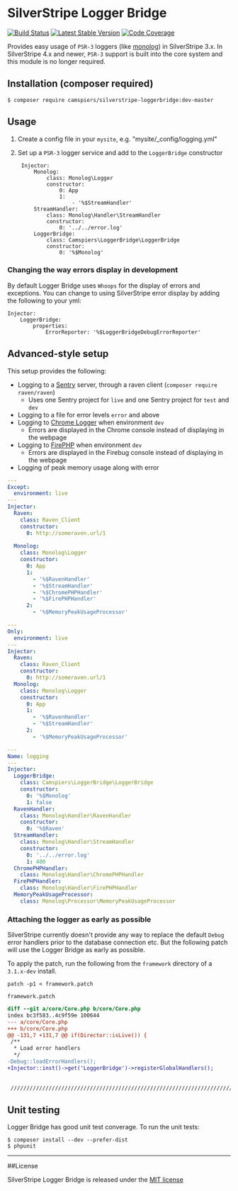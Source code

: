 # SilverStripe Logger Bridge

[![Build Status](https://travis-ci.org/camspiers/silverstripe-loggerbridge.png?branch=master)](https://travis-ci.org/camspiers/silverstripe-loggerbridge) [![Latest Stable Version](https://poser.pugx.org/camspiers/silverstripe-loggerbridge/v/stable.png)](https://packagist.org/packages/camspiers/silverstripe-loggerbridge) [![Code Coverage](https://scrutinizer-ci.com/g/camspiers/silverstripe-loggerbridge/badges/coverage.png?s=08a49538c62d2da0c1fc8520e495f6c2577f9ddc)](https://scrutinizer-ci.com/g/camspiers/silverstripe-loggerbridge/)

Provides easy usage of `PSR-3` loggers (like [monolog](https://github.com/Seldaek/monolog)) in SilverStripe 3.x.
In SilverStripe 4.x and newer, `PSR-3` support is built into the core system and this module is no longer required.

## Installation (composer required)

	$ composer require camspiers/silverstripe-loggerbridge:dev-master

## Usage

1. Create a config file in your `mysite`, e.g. "mysite/_config/logging.yml"
2. Set up a `PSR-3` logger service and add to the `LoggerBridge` constructor

		Injector:
			Monolog:
				class: Monolog\Logger
				constructor:
					0: App
					1:
						- '%$StreamHandler'
			StreamHandler:
				class: Monolog\Handler\StreamHandler
				constructor:
					0: '../../error.log'
			LoggerBridge:
				class: Camspiers\LoggerBridge\LoggerBridge
				constructor:
					0: '%$Monolog'

### Changing the way errors display in development

By default Logger Bridge uses `Whoops` for the display of errors and exceptions. You can change to using SilverStripe
error display by adding the following to your yml:

	Injector:
		LoggerBridge:
			properties:
				ErrorReporter: '%$LoggerBridgeDebugErrorReporter'

## Advanced-style setup

This setup provides the following:

* Logging to a [Sentry](https://getsentry.com/welcome/) server, through a raven client (`composer require raven/raven`)
	* Uses one Sentry project for `live` and one Sentry project for `test` and `dev`
* Logging to a file for error levels `error` and above
* Logging to [Chrome Logger](http://craig.is/writing/chrome-logger) when environment `dev`
	* Errors are displayed in the Chrome console instead of displaying in the webpage
* Logging to [FirePHP](http://www.firephp.org/) when environment `dev`
	* Errors are displayed in the Firebug console instead of displaying in the webpage
* Logging of peak memory usage along with error

```yml
---
Except:
  environment: live
---
Injector:
  Raven:
    class: Raven_Client
    constructor:
      0: http://someraven.url/1
      
  Monolog:
    class: Monolog\Logger
    constructor:
      0: App
      1:
        - '%$RavenHandler'
        - '%$StreamHandler'
        - '%$ChromePHPHandler'
        - '%$FirePHPHandler'
      2:
        - '%$MemoryPeakUsageProcessor'

---
Only:
  environment: live
---
Injector:
  Raven:
    class: Raven_Client
    constructor:
      0: http://someraven.url/1
  Monolog:
    class: Monolog\Logger
    constructor:
      0: App
      1:
        - '%$RavenHandler'
        - '%$StreamHandler'
      2:
        - '%$MemoryPeakUsageProcessor'

---
Name: logging
---
Injector:
  LoggerBridge:
    class: Camspiers\LoggerBridge\LoggerBridge
    constructor:
      0: '%$Monolog'
      1: false
  RavenHandler:
    class: Monolog\Handler\RavenHandler
    constructor:
      0: '%$Raven'
  StreamHandler:
    class: Monolog\Handler\StreamHandler
    constructor:
      0: '../../error.log'
      1: 400
  ChromePHPHandler:
    class: Monolog\Handler\ChromePHPHandler
  FirePHPHandler:
    class: Monolog\Handler\FirePHPHandler
  MemoryPeakUsageProcessor:
    class: Monolog\Processor\MemoryPeakUsageProcessor
```

### Attaching the logger as early as possible

SilverStripe currently doesn't provide any way to replace the default `Debug` error handlers prior to the
database connection etc. But the following patch will use the Logger Bridge as early as possible.

To apply the patch, run the following from the `framework` directory of a `3.1.x-dev` install.
 
	patch -p1 < framework.patch

`framework.patch`

```diff
diff --git a/core/Core.php b/core/Core.php
index bc3f583..4c9f59e 100644
--- a/core/Core.php
+++ b/core/Core.php
@@ -131,7 +131,7 @@ if(Director::isLive()) {
 /**
  * Load error handlers
  */
-Debug::loadErrorHandlers();
+Injector::inst()->get('LoggerBridge')->registerGlobalHandlers();
 
 
 ///////////////////////////////////////////////////////////////////////////////
```

## Unit testing

Logger Bridge has good unit test converage. To run the unit tests:

    $ composer install --dev --prefer-dist
    $ phpunit
    
---
##License

SilverStripe Logger Bridge is released under the [MIT license](http://camspiers.mit-license.org/)
